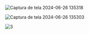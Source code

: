 ![Captura de tela 2024-06-26 135318](https://github.com/cauelima777/WorkShop-Cinco/assets/103838608/fc0917fa-f321-4924-90c5-1c9613e9d454)



![Captura de tela 2024-06-26 135303](https://github.com/cauelima777/WorkShop-Cinco/assets/103838608/f4ae3d45-df02-4e67-9baa-45b3deb37ab3)




![3](https://github.com/cauelima777/WorkShop-Cinco/assets/103838608/a4330ada-f567-42a0-815d-522d88693bde)
